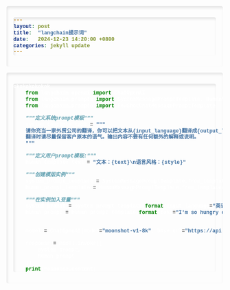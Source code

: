 ```yaml
---
layout: post
title:  "langchain提示词"
date:   2024-12-23 14:20:00 +0800
categories: jekyll update
---
```


<style>
    code, pre {
        font-family: 'Courier New', monospace;
        color: #ffffff;
        background-color: #2d2d30;
        padding: 16px;
        margin: 10px 0;
        display: block;
        overflow-x: auto;
        font-weight: bold;
        border-radius: 4px; /* 圆角边框 */
        box-shadow: inset 2px 4px 6px rgba(0, 0, 0, 0.1); /* 内阴影 */
    }
</style>

```python
okokokokokok
    from langchain_openai import ChatOpenAI
    from langchain.prompts import SystemMessagePromptTemplate, HumanMessagePromptTemplate, AIMessagePromptTemplate
    from langchain.prompts import FewShotChatMessagePromptTemplate

    """定义系统prompt模板"""
    system_template_text = """
    请你充当一家外贸公司的翻译，你可以把文本从{input_language}翻译成{output_language}
    翻译时请尽量保留客户原本的语气。输出内容不要有任何额外的解释或说明。
    """

    """定义用户prompt模板:"""
    human_template_text = "文本：{text}\n语言风格：{style}"

    """创建模版实例"""
    system_prompt_template = SystemMessagePromptTemplate.from_template(system_template_text)
    human_prompt_template = HumanMessagePromptTemplate.from_template(human_template_text)

    """在实例加入变量"""
    system_prompt = system_prompt_template.format(input_language="英语", output_language="中文")
    human_prompt = human_prompt_template.format(text="I'm so hungry could eat a horse", style="文言文")


    model = ChatOpenAI(model="moonshot-v1-8k", base_url="https://api.moonshot.cn/v1")

    response = model.invoke([
        system_prompt,
        human_prompt
    ])
    print(response.content)
```
